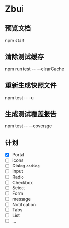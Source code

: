 # Zbui

## 预览文档

npm start

## 清除测试缓存

npm run test --  --clearCache

## 重新生成快照文件

npm test -- -u

## 生成测试覆盖报告

npm test -- --coverage

## 计划

- [x] Portal
- [ ] icons
- [ ] Dialog  `coding`
- [ ] Input
- [ ] Radio
- [ ] Checkbox
- [ ] Select
- [ ] Form
- [ ] message
- [ ] Notification
- [ ] Tabs
- [ ] List
- [ ] ...
